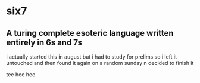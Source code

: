 # six7
## A turing complete esoteric language written entirely in 6s and 7s

i actually started this in august but i had to study for prelims so i left it untouched and then found it again on a random sunday n decided to finish it

tee hee hee